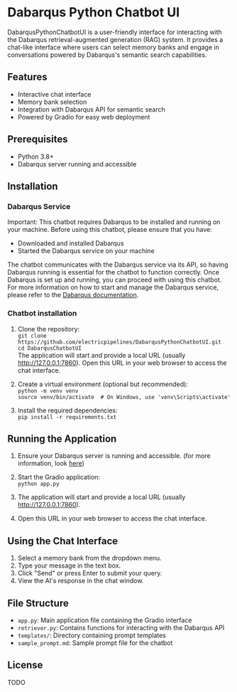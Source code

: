 # Dabarqus Python Chatbot UI

DabarqusPythonChatbotUI is a user-friendly interface for interacting with the Dabarqus retrieval-augmented generation (RAG) system. It provides a chat-like interface where users can select memory banks and engage in conversations powered by Dabarqus's semantic search capabilities.

## Features

- Interactive chat interface
- Memory bank selection
- Integration with Dabarqus API for semantic search
- Powered by Gradio for easy web deployment

## Prerequisites

- Python 3.8+
- Dabarqus server running and accessible

## Installation
### Dabarqus Service
Important: This chatbot requires Dabarqus to be installed and running on your machine. Before using this chatbot, please ensure that you have:

- Downloaded and installed Dabarqus  
- Started the Dabarqus service on your machine  

The chatbot communicates with the Dabarqus service via its API, so having Dabarqus running is essential for the chatbot to function correctly.
Once Dabarqus is set up and running, you can proceed with using this chatbot. For more information on how to start and manage the Dabarqus service, please refer to the [Dabarqus documentation](dabarqus.com).

### Chatbot installation

1. Clone the repository:   
`git clone https://github.com/electricpipelines/DabarqusPythonChatbotUI.git`    
`cd DabarqusChatbotUI`   
The application will start and provide a local URL (usually http://127.0.0.1:7860). Open this URL in your web browser to access the chat interface.

2. Create a virtual environment (optional but recommended):  
`python -m venv venv`  
`source venv/bin/activate  # On Windows, use 'venv\Scripts\activate'`  

3. Install the required dependencies:  
`pip install -r requirements.txt`

## Running the Application
1. Ensure your Dabarqus server is running and accessible. (for more information, look [here](dabarqus.com))
2. Start the Gradio application:  
`python app.py`
3. The application will start and provide a local URL (usually http://127.0.0.1:7860).

4. Open this URL in your web browser to access the chat interface.

## Using the Chat Interface

1. Select a memory bank from the dropdown menu.
2. Type your message in the text box.
3. Click "Send" or press Enter to submit your query.
4. View the AI's response in the chat window.

## File Structure

- `app.py`: Main application file containing the Gradio interface
- `retriever.py`: Contains functions for interacting with the Dabarqus API
- `templates/`: Directory containing prompt templates
- `sample_prompt.md`: Sample prompt file for the chatbot

## License

TODO
